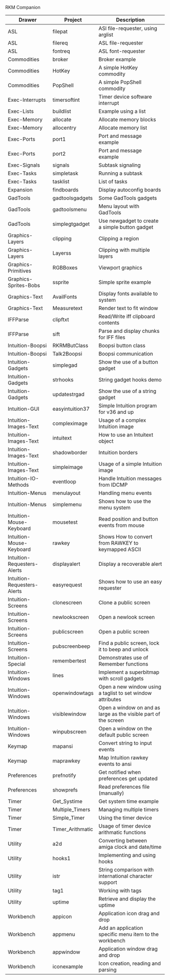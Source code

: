 RKM Companion

| Drawer                      | Project          | Description
| --------------------------- | ---------------- | ----------------------------------
| ASL                         | filepat          | ASl file-requester, using arglist
| ASL                         | filereq          | ASL file-requester
| ASL                         | fontreq          | ASL font-requester
| Commodities                 | broker           | Broker example
| Commodities                 | HotKey           | A simple HotKey commodity
| Commodities                 | PopShell         | A simple PopShell commodity
| Exec-Interrupts             | timersoftint     | Timer device software interrupt
| Exec-Lists                  | buildlist        | Example using a list
| Exec-Memory                 | allocate         | Allocate memory blocks
| Exec-Memory                 | allocentry       | Allocate memory list
| Exec-Ports                  | port1            | Port and message example
| Exec-Ports                  | port2            | Port and message example
| Exec-Signals                | signals          | Subtask signaling
| Exec-Tasks                  | simpletask       | Running a subtask
| Exec-Tasks                  | tasklist         | List of tasks
| Expansion                   | findboards       | Display autoconfig boards
| GadTools                    | gadtoolsgadgets  | Some GadTools gadgets
| GadTools                    | gadtoolsmenu     | Menu layout with GadTools
| GadTools                    | simplegtgadget   | Use newgadget to create a simple button gadget
| Graphics-Layers             | clipping         | Clipping a region
| Graphics-Layers             | Layerss          | Clipping with multiple layers
| Graphics-Primitives         | RGBBoxes         | Viewport graphics
| Graphics-Sprites-Bobs       | ssprite          | Simple sprite example
| Graphics-Text               | AvailFonts       | Display fonts available to system
| Graphics-Text               | Measuretext      | Render text to fit window
| IFFParse                    | clipftxt         | Read/Write iff clipboard contents
| IFFParse                    | sift             | Parse and display chunks for IFF files
| Intuition-Boopsi            | RKRMButClass     | Boopsi button class
| Intuition-Boopsi            | Talk2Boopsi      | Boopsi communication
| Intuition-Gadgets           | simplegad        | Show the use of a button gadget
| Intuition-Gadgets           | strhooks         | String gadget hooks demo
| Intuition-Gadgets           | updatestrgad     | Show the use of a string gadget
| Intuition-GUI               | easyintuition37  | Simple Intuition program for v36 and up
| Intuition-Images-Text       | compleximage     | Usage of a complex Intuition image
| Intuition-Images-Text       | intuitext        | How to use an Intuitext object
| Intuition-Images-Text       | shadowborder     | Intuition borders
| Intuition-Images-Text       | simpleimage      | Usage of a simple Intuition image
| Intuition-IO-Methods        | eventloop        | Handle Intuition messages from IDCMP
| Intuition-Menus             | menulayout       | Handling menu events
| Intuition-Menus             | simplemenu       | Shows how to use the menu system
| Intuition-Mouse-Keyboard    | mousetest        | Read position and button events from mouse
| Intuition-Mouse-Keyboard    | rawkey           | Shows How to convert from RAWKEY to keymapped ASCII
| Intuition-Requesters-Alerts | displayalert     | Display a recoverable alert
| Intuition-Requesters-Alerts | easyrequest      | Shows how to use an easy requester
| Intuition-Screens           | clonescreen      | Clone a public screen
| Intuition-Screens           | newlookscreen    | Open a newlook screen
| Intuition-Screens           | publicscreen     | Open a public screen
| Intuition-Screens           | pubscreenbeep    | Find a public screen, lock it to beep and unlock
| Intuition-Special           | remembertest     | Demonstrates use of Remember functions
| Intuition-Windows           | lines            | Implement a superbitmap with scroll gadgets
| Intuition-Windows           | openwindowtags   | Open a new window using a taglist to set window attributes
| Intuition-Windows           | visiblewindow    | Open a window on and as large as the visible part of the screen
| Intuition-Windows           | winpubscreen     | Open a window on the default public screen
| Keymap                      | mapansi          | Convert string to input events
| Keymap                      | maprawkey        | Map Intuition rawkey events to ansi
| Preferences                 | prefnotify       | Get notified when preferences get updated
| Preferences                 | showprefs        | Read preferences file (manually)
| Timer                       | Get_Systime      | Get system time example
| Timer                       | Multiple_Timers  | Managing multiple timers
| Timer                       | Simple_Timer     | Using the timer device
| Timer                       | Timer_Arithmatic | Usage of timer device arithmatic functions
| Utility                     | a2d              | Converting between amiga clock and date/time
| Utility                     | hooks1           | Implementing and using hooks
| Utility                     | istr             | String comparison with international character support
| Utility                     | tag1             | Working with tags
| Utility                     | uptime           | Retrieve and display the uptime
| Workbench                   | appicon          | Application icon drag and drop
| Workbench                   | appmenu          | Add an application specific menu item to the workbench
| Workbench                   | appwindow        | Application window drag and drop
| Workbench                   | iconexample      | Icon creation, reading and parsing
